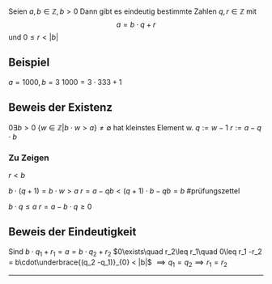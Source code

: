 
Seien $a, b \in \mathbb Z, b > 0$ Dann gibt es eindeutig bestimmte Zahlen $q, r \in \mathbb Z$ mit $$a = b \cdot q + r$$ und $0 \leq r < |b|$

## Beispiel
$a = 1000, b=3$
$1000 = 3 \cdot 333 + 1$

## Beweis der Existenz
$0\exists b> 0$
$\{w\in \mathbb Z | b\cdot w > a\} \not = \emptyset$
hat  kleinstes Element w. $q:= w-1$ $r:= a-q\cdot b$

### Zu Zeigen
$r<b$

$b\cdot(q+1) = b\cdot w > a$
$r=a-qb < (q+1) \cdot b - qb = b$
#prüfungszettel 

$b\cdot q \leq a$
$r = a - b\cdot q \geq 0$

## Beweis der Eindeutigkeit
Sind $b \cdot q_1 + r_1 = a = b \cdot q_2 + r_2$
$0\exists\quad r_2\leq r_1\quad 0\leq r_1 -r_2 = b\cdot\underbrace{(q_2 -q_1)}_{0} < |b|$
$\implies q_1 = q_2 \implies r_1 = r_2$

---

